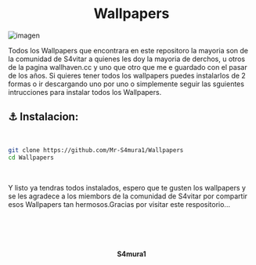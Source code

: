 <h1 align="center">Wallpapers</h1>

![imagen](https://github.com/Mr-S4mura1/Wallpapers/assets/113269686/d51600c0-7590-41ec-8fd9-1560902bc03d)

Todos los Wallpapers que encontrara en este repositoro la mayoria son de la comunidad de S4vitar a quienes les doy la mayoria de derchos, u otros de la pagina wallhaven.cc y uno que otro que me e guardado con el pasar de los años. Si quieres tener todos los wallpapers puedes instalarlos de 2 formas o ir descargando uno por uno o simplemente seguir las sguientes intrucciones para instalar todos los Wallpapers.

<h2 >⚓ Instalacion: </h2>

<br>

```sh
git clone https://github.com/Mr-S4mura1/Wallpapers 
cd Wallpapers
```
<br>

Y listo ya tendras todos instalados,  espero que te gusten los wallpapers y se les agradece a los miembors de la comunidad de S4vitar por compartir esos Wallpapers tan hermosos.Gracias por visitar este respositorio...

<br>
<br>
<br>
 <h4 align="center">S4mura1</h4>
